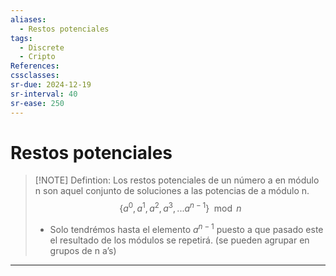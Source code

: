 ```yaml
---
aliases:
  - Restos potenciales
tags:
  - Discrete
  - Cripto
References: 
cssclasses: 
sr-due: 2024-12-19
sr-interval: 40
sr-ease: 250
---
```

# Restos potenciales

> [!NOTE] Defintion: 
> Los restos potenciales de un número a en módulo n son aquel conjunto de soluciones a las potencias de a módulo n. 
> $$ \{a^0, a^1, a^2, a^3,...a^{n-1}\} \mod n$$
> 
> + Solo tendrémos hasta el elemento $a^{n-1}$ puesto a que pasado este el resultado de los módulos se repetirá. (se pueden agrupar en grupos de n a’s)




***
